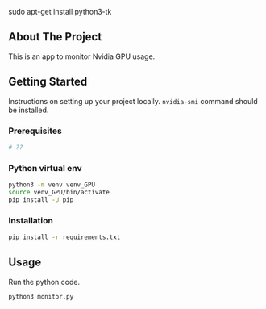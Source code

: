 sudo apt-get install python3-tk

<!-- ABOUT THE PROJECT -->
## About The Project

This is an app to monitor Nvidia GPU usage.


<!-- GETTING STARTED -->
## Getting Started

Instructions on setting up your project locally.
`nvidia-smi` command should be installed.

### Prerequisites

  ```sh
  # ??
  ```

### Python virtual env

  ```sh
  python3 -m venv venv_GPU
  source venv_GPU/bin/activate
  pip install -U pip
  ```

### Installation

  ```sh
  pip install -r requirements.txt
  ```

<!-- USAGE EXAMPLES -->
## Usage

Run the python code.
  ```sh
  python3 monitor.py
  ```

